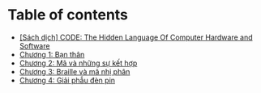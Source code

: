 # Table of contents

* [\[Sách dịch\] CODE: The Hidden Language Of Computer Hardware and Software](README.md)
* [Chương 1: Bạn thân](chuong-1-ban-than.md)
* [Chương 2: Mã và những sự kết hợp](chuong-2-ma-va-nhung-su-ket-hop.md)
* [Chương 3: Braille và mã nhị phân](chuong-3-braille-va-ma-nhi-phan.md)
* [Chương 4: Giải phẫu đèn pin](chuong-4-giai-phau-den-pin.md)


